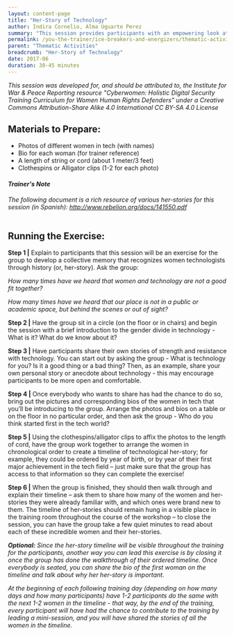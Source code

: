 ```yaml
---
layout: content-page
title: "Her-Story of Technology"
author: Indira Cornelio, Alma Uguarte Perez
summary: "This session provides participants with an empowering look at women’s leadership throughout the history and evolution of modern technology, with the aim of dispelling damaging gender constructs."
permalink: /you-the-trainer/ice-breakers-and-energizers/thematic-activities/her-story-of-technology/
parent: "Thematic Activities"
breadcrumb: "Her-Story of Technology"
date: 2017-06
duration: 30-45 minutes
---
```

*This session was developed for, and should be attributed to, the Institute for War & Peace Reporting resource "Cyberwomen: Holistic Digital Security Training Curriculum for Women Human Rights Defenders" under a Creative Commons Attribution-Share Alike 4.0 International CC BY-SA 4.0 License*

## Materials to Prepare: 
- Photos of different women in tech (with names)
- Bio for each woman (for trainer reference)
- A length of string or cord (about 1 meter/3 feet)
- Clothespins or Alligator clips (1-2 for each photo)

#### *Trainer's Note*
*The following document is a rich resource of various her-stories for this session (in Spanish): <a href="http://www.rebelion.org/docs/141550.pdf">http://www.rebelion.org/docs/141550.pdf</a>*
<br><br>

## Running the Exercise:
**Step 1 |** Explain to participants that this session will be an exercise for the group to develop a collective memory that recognizes women technologists through history (or, her-story). Ask the group: 

*How many times have we heard that women and technology are not a good fit together?*

*How many times have we heard that our place is not in a public or academic space, but behind the scenes or out of sight?*

**Step 2 |** Have the group sit in a circle (on the floor or in chairs) and begin the session with a brief introduction to the gender divide in technology - What is it? What do we know about it?

**Step 3 |** Have participants share their own stories of strength and resistance with technology. You can start out by asking the group - What is technology for you? Is it a good thing or a bad thing? Then, as an example, share your own personal story or anecdote about technology - this may encourage participants to be more open and comfortable.

**Step 4 |** Once everybody who wants to share has had the chance to do so, bring out the pictures and corresponding bios of the women in tech that you’ll be introducing to the group. Arrange the photos and bios on a table or on the floor in no particular order, and then ask the group - Who do you think started first in the tech world?

**Step 5 |** Using the clothespins/alligator clips to affix the photos to the length of cord, have the group work together to arrange the women in chronological order to create a timeline of technological her-story; for example, they could be ordered by year of birth, or by year of their first major achievement in the tech field – just make sure that the group has access to that information so they can complete the exercise!

**Step 6 |** When the group is finished, they should then walk through and explain their timeline – ask them to share how many of the women and her-stories they were already familiar with, and which ones were brand new to them. The timeline of her-stories should remain hung in a visible place in the training room throughout the course of the workshop – to close the session, you can have the group take a few quiet minutes to read about each of these incredible women and their her-stories.
	
***Optional:*** *Since the her-story timeline will be visible throughout the training for the participants, another way you can lead this exercise is by closing it once the group has done the walkthrough of their ordered timeline. Once everybody is seated, you can share the bio of the first woman on the timeline and talk about why her her-story is important.* 

*At the beginning of each following training day (depending on how many days and how many participants) have 1-2 participants do the same with the next 1-2 women in the timeline - that way, by the end of the training, every participant will have had the chance to contribute to the training by leading a mini-session, and you will have shared the stories of all the women in the timeline.*




